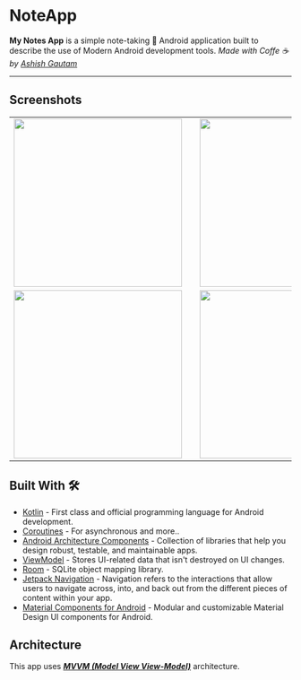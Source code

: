 # NoteApp
**My Notes App** is a simple note-taking 📝 Android application built to describe the use of Modern Android development tools.  *Made with Coffe ☕ by [Ashish Gautam](https://github.com/ashgautamDev)*

---
## Screenshots

||||
|:----------------------------------------:|:-----------------------------------------:|:-----------------------------------------: |
|<img src= "https://user-images.githubusercontent.com/56464485/178326863-d6a502b3-426d-44ba-9927-6683d8380430.jpg" width = "300"/>||<img src= "https://user-images.githubusercontent.com/56464485/178326952-77f18f40-d693-4847-aa7f-13d8b4d11541.jpg" width = "300"/>|
|<img src= "https://user-images.githubusercontent.com/56464485/178326995-e9b30be2-a4e8-4132-b008-7739d139f4fa.jpg" width = "300"/>||<img src= "https://user-images.githubusercontent.com/56464485/178326982-390d501a-95d1-4583-81da-5be3086015a2.jpg" width = "300"/>|
## Built With 🛠
- [Kotlin](https://kotlinlang.org/) - First class and official programming language for Android development.
- [Coroutines](https://kotlinlang.org/docs/reference/coroutines-overview.html) - For asynchronous and more..
- [Android Architecture Components](https://developer.android.com/topic/libraries/architecture) - Collection of libraries that help you design robust, testable, and maintainable apps.
 - [ViewModel](https://developer.android.com/topic/libraries/architecture/viewmodel) - Stores UI-related data that isn't destroyed on UI changes. 
  - [Room](https://developer.android.com/topic/libraries/architecture/room) - SQLite object mapping library.
  - [Jetpack Navigation](https://developer.android.com/guide/navigation) - Navigation refers to the interactions that allow users to navigate across, into, and back out from the different pieces of content within your app.
  - [Material Components for Android](https://github.com/material-components/material-components-android) - Modular and customizable Material Design UI components for Android.
  
 ## Architecture
    
This app uses [***MVVM (Model View View-Model)***](https://developer.android.com/jetpack/docs/guide#recommended-app-arch) architecture.


